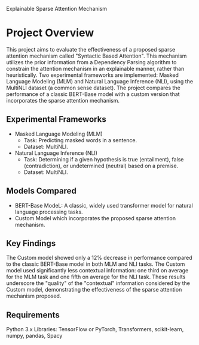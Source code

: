 Explainable Sparse Attention Mechanism
# Project Overview
This project aims to evaluate the effectiveness of a proposed sparse attention mechanism called "Syntactic Based Attention". This mechanism utilizes the prior information from a Dependency Parsing algorithm to constrain the attention mechanism in an explainable manner, rather than heuristically. Two experimental frameworks are implemented: Masked Language Modeling (MLM) and Natural Language Inference (NLI), using the MultiNLI dataset (a common sense dataset). The project compares the performance of a classic BERT-Base model with a custom version that incorporates the sparse attention mechanism.

## Experimental Frameworks
* Masked Language Modeling (MLM)
  - Task: Predicting masked words in a sentence.
  - Dataset: MultiNLI.
* Natural Language Inference (NLI)
  - Task: Determining if a given hypothesis is true (entailment), false (contradiction), or undetermined (neutral) based on a premise.
  - Dataset: MultiNLI.
## Models Compared
 * BERT-Base ModeL: A classic, widely used transformer model for natural language processing tasks.
 *  Custom Model which incorporates the proposed sparse attention mechanism.
## Key Findings
The Custom model showed only a 12% decrease in performance compared to the classic BERT-Base model in both MLM and NLI tasks.
The Custom model used significantly less contextual information: one third on average for the MLM task and one fifth on average for the NLI task.
These results underscore the "quality" of the "contextual" information considered by the Custom model, demonstrating the effectiveness of the sparse attention mechanism proposed.
## Requirements
Python 3.x
Libraries: TensorFlow or PyTorch, Transformers, scikit-learn, numpy, pandas, Spacy
